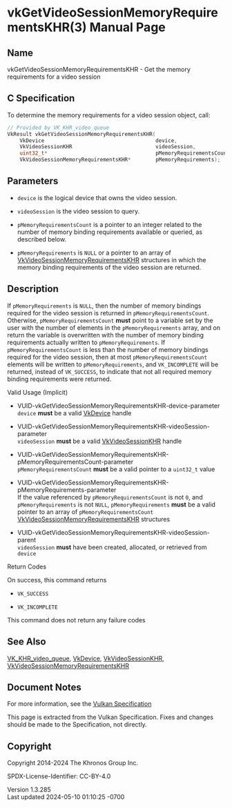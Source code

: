 # vkGetVideoSessionMemoryRequirementsKHR(3) Manual Page

## Name

vkGetVideoSessionMemoryRequirementsKHR - Get the memory requirements for
a video session



## <a href="#_c_specification" class="anchor"></a>C Specification

To determine the memory requirements for a video session object, call:

``` c
// Provided by VK_KHR_video_queue
VkResult vkGetVideoSessionMemoryRequirementsKHR(
    VkDevice                                    device,
    VkVideoSessionKHR                           videoSession,
    uint32_t*                                   pMemoryRequirementsCount,
    VkVideoSessionMemoryRequirementsKHR*        pMemoryRequirements);
```

## <a href="#_parameters" class="anchor"></a>Parameters

- `device` is the logical device that owns the video session.

- `videoSession` is the video session to query.

- `pMemoryRequirementsCount` is a pointer to an integer related to the
  number of memory binding requirements available or queried, as
  described below.

- `pMemoryRequirements` is `NULL` or a pointer to an array of
  [VkVideoSessionMemoryRequirementsKHR](https://registry.khronos.org/vulkan/specs/1.3-extensions/man/html/VkVideoSessionMemoryRequirementsKHR.html)
  structures in which the memory binding requirements of the video
  session are returned.

## <a href="#_description" class="anchor"></a>Description

If `pMemoryRequirements` is `NULL`, then the number of memory bindings
required for the video session is returned in
`pMemoryRequirementsCount`. Otherwise, `pMemoryRequirementsCount`
**must** point to a variable set by the user with the number of elements
in the `pMemoryRequirements` array, and on return the variable is
overwritten with the number of memory binding requirements actually
written to `pMemoryRequirements`. If `pMemoryRequirementsCount` is less
than the number of memory bindings required for the video session, then
at most `pMemoryRequirementsCount` elements will be written to
`pMemoryRequirements`, and `VK_INCOMPLETE` will be returned, instead of
`VK_SUCCESS`, to indicate that not all required memory binding
requirements were returned.

Valid Usage (Implicit)

- <a href="#VUID-vkGetVideoSessionMemoryRequirementsKHR-device-parameter"
  id="VUID-vkGetVideoSessionMemoryRequirementsKHR-device-parameter"></a>
  VUID-vkGetVideoSessionMemoryRequirementsKHR-device-parameter  
  `device` **must** be a valid [VkDevice](https://registry.khronos.org/vulkan/specs/1.3-extensions/man/html/VkDevice.html) handle

- <a
  href="#VUID-vkGetVideoSessionMemoryRequirementsKHR-videoSession-parameter"
  id="VUID-vkGetVideoSessionMemoryRequirementsKHR-videoSession-parameter"></a>
  VUID-vkGetVideoSessionMemoryRequirementsKHR-videoSession-parameter  
  `videoSession` **must** be a valid
  [VkVideoSessionKHR](https://registry.khronos.org/vulkan/specs/1.3-extensions/man/html/VkVideoSessionKHR.html) handle

- <a
  href="#VUID-vkGetVideoSessionMemoryRequirementsKHR-pMemoryRequirementsCount-parameter"
  id="VUID-vkGetVideoSessionMemoryRequirementsKHR-pMemoryRequirementsCount-parameter"></a>
  VUID-vkGetVideoSessionMemoryRequirementsKHR-pMemoryRequirementsCount-parameter  
  `pMemoryRequirementsCount` **must** be a valid pointer to a `uint32_t`
  value

- <a
  href="#VUID-vkGetVideoSessionMemoryRequirementsKHR-pMemoryRequirements-parameter"
  id="VUID-vkGetVideoSessionMemoryRequirementsKHR-pMemoryRequirements-parameter"></a>
  VUID-vkGetVideoSessionMemoryRequirementsKHR-pMemoryRequirements-parameter  
  If the value referenced by `pMemoryRequirementsCount` is not `0`, and
  `pMemoryRequirements` is not `NULL`, `pMemoryRequirements` **must** be
  a valid pointer to an array of `pMemoryRequirementsCount`
  [VkVideoSessionMemoryRequirementsKHR](https://registry.khronos.org/vulkan/specs/1.3-extensions/man/html/VkVideoSessionMemoryRequirementsKHR.html)
  structures

- <a
  href="#VUID-vkGetVideoSessionMemoryRequirementsKHR-videoSession-parent"
  id="VUID-vkGetVideoSessionMemoryRequirementsKHR-videoSession-parent"></a>
  VUID-vkGetVideoSessionMemoryRequirementsKHR-videoSession-parent  
  `videoSession` **must** have been created, allocated, or retrieved
  from `device`

Return Codes

On success, this command returns

- `VK_SUCCESS`

- `VK_INCOMPLETE`

This command does not return any failure codes

## <a href="#_see_also" class="anchor"></a>See Also

[VK_KHR_video_queue](https://registry.khronos.org/vulkan/specs/1.3-extensions/man/html/VK_KHR_video_queue.html),
[VkDevice](https://registry.khronos.org/vulkan/specs/1.3-extensions/man/html/VkDevice.html), [VkVideoSessionKHR](https://registry.khronos.org/vulkan/specs/1.3-extensions/man/html/VkVideoSessionKHR.html),
[VkVideoSessionMemoryRequirementsKHR](https://registry.khronos.org/vulkan/specs/1.3-extensions/man/html/VkVideoSessionMemoryRequirementsKHR.html)

## <a href="#_document_notes" class="anchor"></a>Document Notes

For more information, see the <a
href="https://registry.khronos.org/vulkan/specs/1.3-extensions/html/vkspec.html#vkGetVideoSessionMemoryRequirementsKHR"
target="_blank" rel="noopener">Vulkan Specification</a>

This page is extracted from the Vulkan Specification. Fixes and changes
should be made to the Specification, not directly.

## <a href="#_copyright" class="anchor"></a>Copyright

Copyright 2014-2024 The Khronos Group Inc.

SPDX-License-Identifier: CC-BY-4.0

Version 1.3.285  
Last updated 2024-05-10 01:10:25 -0700

